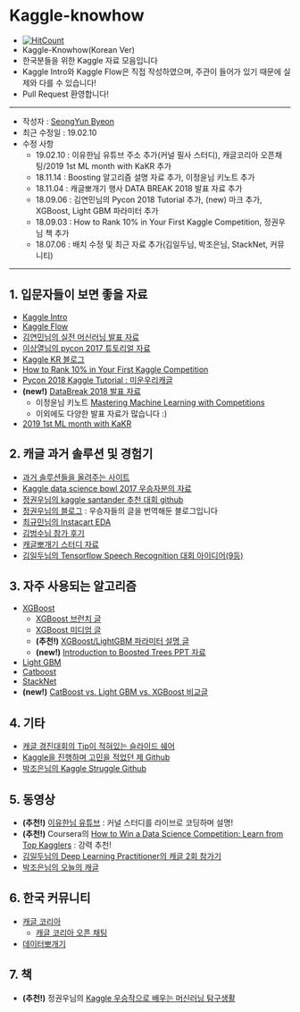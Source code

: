 # Kaggle-knowhow
- [![HitCount](http://hits.dwyl.io/zzsza/Kaggle-knowhow.svg)](http://hits.dwyl.io/zzsza/Kaggle-knowhow)
- Kaggle-Knowhow(Korean Ver) 
- 한국분들을 위한 Kaggle 자료 모음입니다
- Kaggle Intro와 Kaggle Flow은 직접 작성하였으며, 주관이 들어가 있기 때문에 실제와 다를 수 있습니다!
- Pull Request 환영합니다!

---

- 작성자 : [SeongYun Byeon](https://github.com/zzsza)
- 최근 수정일 : 19.02.10
- 수정 사항
	- 19.02.10 : 이유한님 유튜브 주소 추가(커널 필사 스터디), 캐글코리아 오픈채팅/2019 1st ML month with KaKR 추가
	- 18.11.14 : Boosting 알고리즘 설명 자료 추가, 이정윤님 키노트 추가
	- 18.11.04 : 캐글뽀개기 행사 DATA BREAK 2018 발표 자료 추가
	- 18.09.06 : 김연민님의 Pycon 2018 Tutorial 추가, (new) 마크 추가, XGBoost, Light GBM 파라미터 추가
	- 18.09.03 : How to Rank 10% in Your First Kaggle Competition, 정권우님 책 추가
	- 18.07.06 : 배치 수정 및 최근 자료 추가(김일두님, 박조은님, StackNet, 커뮤니티)	  

---


## 1. 입문자들이 보면 좋을 자료
- [Kaggle Intro](https://github.com/zzsza/Kaggle-knowhow/blob/master/01.Kaggle-Intro.md)
- [Kaggle Flow](https://github.com/zzsza/Kaggle-knowhow/blob/master/02.Kaggle-Flow.md)
- [김연민님의 실전 머신러닝 발표 자료](https://github.com/KaggleBreak/studybreak/blob/gh-pages/2017/seminar/Kaggle_Stacking/Kaggle%20Competition%20%EB%8F%84%EC%A0%84%EA%B8%B0.pptx)
- [이상열님의 pycon 2017 튜토리얼 자료](https://github.com/KaggleBreak/walkingkaggle/blob/master/pycon2017_kr/pycon_korea_2017_Kaggle_tutorial.ipynb)
- [Kaggle KR 블로그](http://kaggle-kr.tistory.com/)
- [How to Rank 10% in Your First Kaggle Competition](https://dnc1994.com/2016/05/rank-10-percent-in-first-kaggle-competition-en/)
- [Pycon 2018 Kaggle Tutorial : 미운우리캐글](https://www.slideshare.net/yeonminkim/pycon-korea-2018-kaggle-tutorialkaggle-break)
- **(new!)** [DataBreak 2018 발표 자료](http://kagglebreak.com/databreak2018/speakers/)
	- 이정윤님 키노트 [Mastering Machine Learning with Competitions](https://github.com/KaggleBreak/databreak/raw/master/2018/Keynote/%EC%9D%B4%EC%A0%95%EC%9C%A4%EB%8B%98_Mastering%20ML%20with%20Competitions.pdf) 
	- 이외에도 다양한 발표 자료가 많습니다 :)
- [2019 1st ML month with KaKR](https://www.kaggle.com/c/2019-1st-ml-month-with-kakr)


## 2. 캐글 과거 솔루션 및 경험기
- [과거 솔루션들을 올려주는 사이트](http://ndres.me/kaggle-past-solutions/)
- [Kaggle data science bowl 2017 우승자분의 자료](http://nbviewer.jupyter.org/github/bckenstler/dsb17-walkthrough/blob/master/Part%201.%20DSB17%20Preprocessing.ipynb)
- [정권우님의 kaggle santander 추천 대회 github](https://github.com/kweonwooj/kaggle_santander_product_recommendation)
- [정권우님의 블로그](http://kweonwooj.tistory.com/) : 우승자들의 글을 번역해둔 블로그입니다
- [최규민님의 Instacart EDA](https://brunch.co.kr/@goodvc78/17)
- [김범수님 참가 후기](https://shuuki4.wordpress.com/category/kaggle/)
- [캐글뽀개기 스터디 자료](https://github.com/KaggleBreak/walkingkaggle)
- [김일두님의 Tensorflow Speech Recognition 대회 아이디어(9등)](http://openresearch.ai/t/ideas-for-9th-kaggle-tensorflow-speech-recognition-challenge/105)


## 3. 자주 사용되는 알고리즘
- [XGBoost](https://xgboost.readthedocs.io/en/latest/)
	- [XGBoost 브런치 글](https://brunch.co.kr/@snobberys/137)
	- [XGBoost 미디엄 글](https://medium.com/@peteryun/ml-kaggle%EC%97%90-%EC%A0%81%EC%9A%A9%ED%95%B4%EB%B3%B4%EB%8A%94-xgboost-f1650342ba93)
	- **(추천!)** [XGBoost/LightGBM 파라미터 설명 글](https://sites.google.com/view/lauraepp/parameters)
	- **(new!)** [Introduction to Boosted Trees PPT 자료](https://homes.cs.washington.edu/~tqchen/pdf/BoostedTree.pdf?fbclid=IwAR0gGntURg4U24l6Fit-DLpVNBb_BtgMjzlSg3NYdb8jI44JLHLH-0Zluis)
- [Light GBM](https://lightgbm.readthedocs.io/en/latest/)
- [Catboost](https://catboost.yandex/)
- [StackNet](https://github.com/kaz-Anova/StackNet)
- **(new!)** [CatBoost vs. Light GBM vs. XGBoost 비교글](https://towardsdatascience.com/catboost-vs-light-gbm-vs-xgboost-5f93620723db)


## 4. 기타
- [캐글 경진대회의 Tip이 적혀있는 슬라이드 쉐어](https://www.slideshare.net/markpeng/general-tips-for-participating-kaggle-competitions) 
- [Kaggle을 진행하며 고민을 적었던 제 Github](https://github.com/zzsza/Kaggle_Expedia-hotel-recommendations)
- [박조은님의 Kaggle Struggle Github](https://github.com/corazzon/KaggleStruggle)
 
 
## 5. 동영상
- **(추천!)** [이유한님 유튜브](https://www.youtube.com/channel/UC--LgKcZVgffjsxudoXg5pQ) : 커널 스터디를 라이브로 코딩하며 설명!
- **(추천!)** Coursera의 [How to Win a Data Science Competition: Learn from Top Kagglers](https://www.coursera.org/learn/competitive-data-science/) : 강력 추천!
- [김일두님의 Deep Learning Practitioner의 캐글 2회 참가기](https://tv.naver.com/v/3367304)
- [박조은님의 오늘의 캐글](https://www.youtube.com/channel/UCLR3sD0KB_dWpvcsrLP0aUg)


## 6. 한국 커뮤니티
- [캐글 코리아](https://www.facebook.com/groups/230717130993727/)
	- [캐글 코리아 오픈 채팅](https://open.kakao.com/o/gP24T89)
- [데이터뽀개기](https://www.facebook.com/groups/databreak/)

## 7. 책
- **(추천!)** 정권우님의 [Kaggle 우승작으로 배우는 머신러닝 탐구생활](http://www.yes24.com/24/goods/63830327?scode=032&OzSrank=1)

